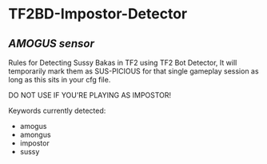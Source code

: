 # TF2BD-Impostor-Detector

## ***AMOGUS sensor***
Rules for Detecting Sussy Bakas in TF2 using TF2 Bot Detector, It will temporarily mark them as SUS-PICIOUS for that single gameplay session
as long as this sits in your cfg file.

DO NOT USE IF YOU'RE PLAYING AS IMPOSTOR!

Keywords currently detected:
- amogus
- amongus
- impostor
- sussy
